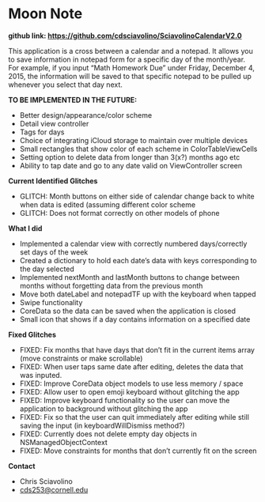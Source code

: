 # Moon Note

**github link: https://github.com/cdsciavolino/SciavolinoCalendarV2.0**

This application is a cross between a calendar and a notepad. It allows you to save information in notepad form for a specific day of the month/year. For example, if you input “Math Homework Due” under Friday, December 4, 2015, the information will be saved to that specific notepad to be pulled up whenever you select that day next.


**TO BE IMPLEMENTED IN THE FUTURE:**
- Better design/appearance/color scheme
- Detail view controller
- Tags for days
- Choice of integrating iCloud storage to maintain over multiple devices
- Small rectangles that show color of each scheme in ColorTableViewCells
- Setting option to delete data from longer than 3(x?) months ago etc
- Ability to tap date and go to any date valid on ViewController screen

**Current Identified Glitches**
- GLITCH: Month buttons on either side of calendar change back to white when data is edited (assuming different color scheme
- GLITCH: Does not format correctly on other models of phone

**What I did**
- Implemented a calendar view with correctly numbered days/correctly set days of the week
- Created a dictionary to hold each date’s data with keys corresponding to the day selected
- Implemented nextMonth and lastMonth buttons to change between months without forgetting data from the previous month
- Move both dateLabel and notepadTF up with the keyboard when tapped
- Swipe functionality
- CoreData so the data can be saved when the application is closed 
- Small icon that shows if a day contains information on a specified date

**Fixed Glitches**
- FIXED: Fix months that have days that don’t fit in the current items array (move constraints or make scrollable)
- FIXED: When user taps same date after editing, deletes the data that was inputed. 
- FIXED: Improve CoreData object models to use less memory / space
- FIXED: Allow user to open emoji keyboard without glitching the app
- FIXED: Improve keyboard functionality so the user can move the application to background without glitching the app
- FIXED: Fix so that the user can quit immediately after editing while still saving the input (in keyboardWillDismiss method?)
- FIXED: Currently does not delete empty day objects in NSManagedObjectContext
- FIXED: Move constraints for months that don’t currently fit on the screen


**Contact**
- Chris Sciavolino
- cds253@cornell.edu